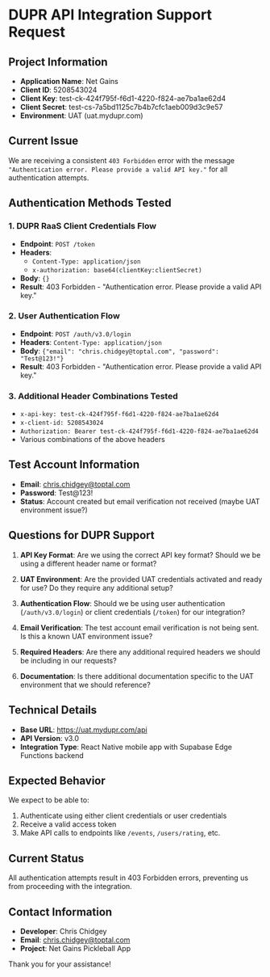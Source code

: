 # DUPR API Integration Support Request

## Project Information

- **Application Name**: Net Gains
- **Client ID**: 5208543024
- **Client Key**: test-ck-424f795f-f6d1-4220-f824-ae7ba1ae62d4
- **Client Secret**: test-cs-7a5bd1125c7b4b7cfc1aeb009d3c9e57
- **Environment**: UAT (uat.mydupr.com)

## Current Issue

We are receiving a consistent `403 Forbidden` error with the message `"Authentication error. Please provide a valid API key."` for all authentication attempts.

## Authentication Methods Tested

### 1. DUPR RaaS Client Credentials Flow

- **Endpoint**: `POST /token`
- **Headers**:
  - `Content-Type: application/json`
  - `x-authorization: base64(clientKey:clientSecret)`
- **Body**: `{}`
- **Result**: 403 Forbidden - "Authentication error. Please provide a valid API key."

### 2. User Authentication Flow

- **Endpoint**: `POST /auth/v3.0/login`
- **Headers**: `Content-Type: application/json`
- **Body**: `{"email": "chris.chidgey@toptal.com", "password": "Test@123!"}`
- **Result**: 403 Forbidden - "Authentication error. Please provide a valid API key."

### 3. Additional Header Combinations Tested

- `x-api-key: test-ck-424f795f-f6d1-4220-f824-ae7ba1ae62d4`
- `x-client-id: 5208543024`
- `Authorization: Bearer test-ck-424f795f-f6d1-4220-f824-ae7ba1ae62d4`
- Various combinations of the above headers

## Test Account Information

- **Email**: chris.chidgey@toptal.com
- **Password**: Test@123!
- **Status**: Account created but email verification not received (maybe UAT environment issue?)

## Questions for DUPR Support

1. **API Key Format**: Are we using the correct API key format? Should we be using a different header name or format?

2. **UAT Environment**: Are the provided UAT credentials activated and ready for use? Do they require any additional setup?

3. **Authentication Flow**: Should we be using user authentication (`/auth/v3.0/login`) or client credentials (`/token`) for our integration?

4. **Email Verification**: The test account email verification is not being sent. Is this a known UAT environment issue?

5. **Required Headers**: Are there any additional required headers we should be including in our requests?

6. **Documentation**: Is there additional documentation specific to the UAT environment that we should reference?

## Technical Details

- **Base URL**: https://uat.mydupr.com/api
- **API Version**: v3.0
- **Integration Type**: React Native mobile app with Supabase Edge Functions backend

## Expected Behavior

We expect to be able to:

1. Authenticate using either client credentials or user credentials
2. Receive a valid access token
3. Make API calls to endpoints like `/events`, `/users/rating`, etc.

## Current Status

All authentication attempts result in 403 Forbidden errors, preventing us from proceeding with the integration.

## Contact Information

- **Developer**: Chris Chidgey
- **Email**: chris.chidgey@toptal.com
- **Project**: Net Gains Pickleball App

Thank you for your assistance!
